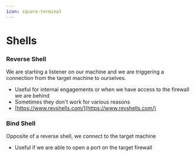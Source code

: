 ```yaml
---
icon: square-terminal
---
```


# Shells

### Reverse Shell

We are starting a listener on our machine and we are triggering a connection from the target machine to ourselves.

* Useful for internal engagements or when we have access to the firewall we are behind
* Sometimes they don't work for various reasons
* [https://www.revshells.com/](https://www.revshells.com/)

### Bind Shell

Opposite of a reverse shell, we connect to the target machine

* Useful if we are able to open a port on the target firewall
